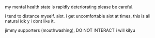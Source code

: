 <p>my mental health state is rapidly deteriorating please be careful.<p>

<p>i tend to distance myself. alot. i get uncomfortable alot at times, this is all natural idk y i dont like it.<p>
<p>jimmy supporters (mouthwashing), DO NOT INTERACT i will kilyu<p>
